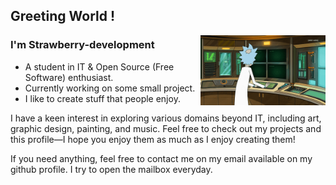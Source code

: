 ## Greeting World !

<img align="right" alt="GIF" src="https://github.com/darshan-jain/darshan-jain/blob/master/rick.gif" style="width: 200px; height: auto;" />

### I'm Strawberry-development
- A student in IT & Open Source (Free Software) enthusiast.
- Currently working on some small project.
- I like to create stuff that people enjoy.

I have a keen interest in exploring various domains beyond IT, including art, graphic design, painting, and music. Feel free to check out my projects and this profile—I hope you enjoy them as much as I enjoy creating them!

If you need anything, feel free to contact me on my email available on my github profile. I try to open the mailbox everyday.
